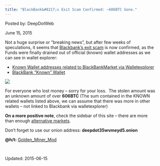 ```yaml
---
title: "BlackBank&#8217;s Exit Scam Confirmed: ~606BTC Gone."
---
```


Posted by: DeepDotWeb 

<span>June 15, 2015</span>



<p>Not a huge surprise or &#8220;breaking news&#8221;, but after few weeks of speculations, it seems that <a href="https://g-i-r.github.io/deepdotweb/2015/05/25/did-the-2-largest-dark-net-market-blackbank-exit-scammed/">Blackbank&#8217;s exit scam</a> is now confirmed, as the Funds were finally drained out of official (known) wallet addresses as we can see in wallet explorer:</p>
<ul>
<li><a href="https://www.walletexplorer.com/wallet/BlackBankMarket/addresses">Known Wallet addresses related to BlackBankMarket via Walletexplorer</a></li>
<li><a href="https://www.walletexplorer.com/wallet/BlackBankMarket/addresses">BlackBank &#8220;Known&#8221; Wallet</a></li>
</ul>


<img src="https://G-I-R.github.io/deepdotweb/imgs/2015/06/drained.png">

<p>For everyone who lost money &#8211; sorry for your loss.  The stolen amount was an unknown amount of over <strong>606BTC</strong> (The sum contained in the KNOWN related wallets listed above, we can assume that there was more in other wallets &#8211; not linked to Blackbank via walletexplorer)</p>
<p><strong>On a more positive note</strong>, check the sidebar of this site &#8211; there are more than enough <a href="https://g-i-r.github.io/deepdotweb/2013/10/28/updated-llist-of-hidden-marketplaces-tor-i2p/">alternative markets</a>.</p>
<p>Don&#8217;t forget to use our onion address: <strong>deepdot35wvmeyd5.onion</strong></p>
<p><strong>@h/t:</strong> <a class="author may-blank id-t2_dbjxk" href="http://www.reddit.com/user/Golden_Miner_Mod">Golden_Miner_Mod</a></p>
<p>&nbsp;</p>

Updated: 2015-06-15

